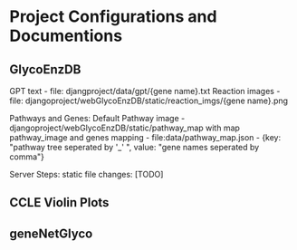 # Project Configurations and Documentions

## GlycoEnzDB

GPT text - file: djangproject/data/gpt/{gene name}.txt
Reaction images - file: djangoproject/webGlycoEnzDB/static/reaction_imgs/{gene name}.png

Pathways and Genes: 
Default Pathway image - djangoproject/webGlycoEnzDB/static/pathway_map with map
pathway_image and genes mapping - file:data/pathway_map.json - {key: "pathway tree seperated by '_' ", value: "gene names seperated by comma"}

Server Steps:
static file changes: [TODO]

## CCLE Violin Plots

## geneNetGlyco